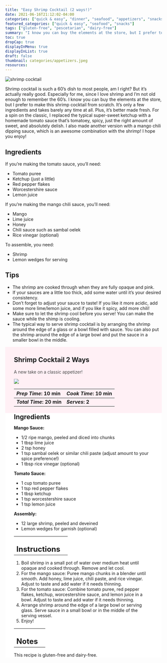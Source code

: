 ```yaml
---
title: "Easy Shrimp Cocktail (2 ways!)"
date: 2021-06-16T21:12:02-04:00
categories: ["quick & easy", "dinner", "seafood", "appetizers", "snacks"]
featured_categories: ["quick & easy", "seafood", "snacks"]
tags: ["gluten-free", "pescetarian", "dairy-free"]
summary: "I know you can buy the elements at the store, but I prefer to make this shrimp cocktail from scratch. It’s only a few ingredients and takes barely any time at all. Plus, it’s better made fresh. For a spin on the classic, I replaced the typical super-sweet ketchup with a homemade tomato sauce that’s tomatoey, spicy, just the right amount of sweet, and absolutely delish. I also made another version with a mango chili dipping sauce, which is an awesome combination with the shrimp!"
toc: true
dropCap: true
displayInMenu: true
displayInList: true
draft: false
thumbnail: categories/appetizers.jpeg
resources:
---
```


![shrimp cocktail](../../categories/appetizers.jpeg)

Shrimp cocktail is such a 60’s dish to most people, am I right? But it’s actually really good. Especially for me, since I love shrimp and I’m not old enough to remember the 60’s. I know you can buy the elements at the store, but I prefer to make this shrimp cocktail from scratch. It’s only a few ingredients and takes barely any time at all. Plus, it’s better made fresh. For a spin on the classic, I replaced the typical super-sweet ketchup with a homemade tomato sauce that’s tomatoey, spicy, just the right amount of sweet, and absolutely delish. I also made another version with a mango chili dipping sauce, which is an awesome combination with the shrimp! I hope you enjoy!

## Ingredients

If you’re making the tomato sauce, you’ll need:

- Tomato puree
- Ketchup (just a little)
- Red pepper flakes
- Worcestershire sauce
- Lemon juice

If you’re making the mango chili sauce, you’ll need:

- Mango
- Lime juice
- Honey
- Chili sauce such as sambal oelek
- Rice vinegar (optional)

To assemble, you need:

- Shrimp
- Lemon wedges for serving

## Tips

- The shrimp are cooked through when they are fully opaque and pink.
- If your sauces are a little too thick, add some water until it’s your desired consistency.
- Don’t forget to adjust your sauce to taste! If you like it more acidic, add some more lime/lemon juice, and if you like it spicy, add more chili!
- Make sure to let the shrimp cool before you serve! You can make the sauce while the shimp is cooling.
- The typical way to serve shrimp cocktail is by arranging the shrimp around the edge of a glass or a bowl filled with sauce. You can also put the shrimp around the edge of a large bowl and put the sauce in a smaller bowl in the middle.

<div style = "background-color: lavenderblush;"  id = "recipe"> 
<div style = "background-color:lavenderblush; padding-left:2em; margin-top:0; margin-bottom:0;">

<div style="display:grid; align-items:start; justify-content:space-between; padding-right:2em" class="grid-cols-2 gap-2 md:gap-4 lg:gap-8 xl:gap-12"><div class = "mb-8"><h2>Shrimp Cocktail 2 Ways</h2><p style = "font-weight: 300;">A new take on a classic appetizer!</p></div> <img src="../../categories/appetizers.jpeg" class="w-full h-auto mx-auto"></div>

| _Prep Time_: 10 min  | _Cook Time_: 10 min  |
| :--- | :--- |
| **_Total Time_: 20 min** | **_Serves_: 2**  |

</div>
<div style="background-color: white; padding-left:2em; padding-right:2em; border-width:3px; border-color:lavenderblush; margin-top:0;">
 <div><h2 style = "margin-top:1em; margin-bottom:0;" >Ingredients</h2></div>

**Mango Sauce:**

- 1/2 ripe mango, peeled and diced into chunks
- 1 tbsp lime juice
- 2 tsp honey
- 1 tsp sambal oelek or similar chili paste (adjust amount to your spice preference!)
- 1 tbsp rice vinegar (optional)

**Tomato Sauce:**

- 1 cup tomato puree
- 1 tsp red pepper flakes
- 1 tbsp ketchup
- 1 tsp worcestershire sauce
- 1 tsp lemon juice

**Assembly:**

- 12 large shrimp, peeled and deveined
- Lemon wedges for garnish (optional)

|   |    |
| :--- | :--- |
| <div><h2 style = "margin-top:1em; margin-bottom:0;" >Instructions</h2></div>|   |

1. Boil shrimp in a small pot of water over medium heat until opaque and cooked through. Remove and let cool.
2. For the mango sauce: Puree mango chunks in a blender until smooth. Add honey, lime juice, chili paste, and rice vinegar. Adjust to taste and add water if it needs thinning.
3. For the tomato sauce: Combine tomato puree, red pepper flakes, ketchup, worcestershire sauce, and lemon juice in a bowl. Adjust to taste and add water if it needs thinning.
4. Arrange shrimp around the edge of a large bowl or serving glass. Serve sauce in a small bowl or in the middle of the serving vessel.
5. Enjoy!

|   |    |
| :--- | :--- |
| <div><h2 style = "margin-top:1em; margin-bottom:0;" >Notes</h2></div>|   |

This recipe is gluten-free and dairy-free.

</div>
</div>